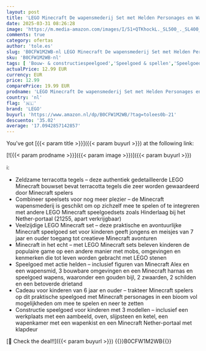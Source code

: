 ```yaml
---
layout: post
title: 'LEGO Minecraft De wapensmederij Set met Helden Personages en Wapens  inclusief een Figuur van Alex  Actie Speelgoed voor Kinderen  Cadeau voor Jongens en Meisjes vanaf 7 Jaar 21252'
date: 2025-03-31 08:26:28
image: 'https://m.media-amazon.com/images/I/51+QTKhockL._SL500_._SL400_.jpg'
comments: true
category: ofertas
author: 'tole.es'
slug: 'B0CFW1M2WB-nl LEGO Minecraft De wapensmederij Set met Helden Personages...'
sku: 'B0CFW1M2WB-nl'
tags: [ 'Bouw- & constructiespeelgoed','Speelgoed & spellen','Speelgoedbouwsets','lego','🇳🇱', ]
actualPrice: 12.99 EUR
currency: EUR
price: 12.99
comparePrice: 19.99 EUR
prodname: 'LEGO Minecraft De wapensmederij Set met Helden Personages en Wapens  inclusief een Figuur van Alex  Actie Speelgoed voor Kinderen  Cadeau voor Jongens en Meisjes vanaf 7 Jaar 21252'
country: 'nl'
flag: '🇳🇱'
brand: 'LEGO'
buyurl: 'https://www.amazon.nl/dp/B0CFW1M2WB/?tag=tolees0b-21'
descuento: '35.02'
average: '17.0942857142857'
---
```


You've got [{{< param title >}}]({{< param buyurl >}}) at the following link:

[![{{< param prodname >}}]({{< param image >}})]({{< param buyurl >}})

ℹ️:

- Zeldzame terracotta tegels – deze authentiek gedetailleerde LEGO Minecraft bouwset bevat terracotta tegels die zeer worden gewaardeerd door Minecraft spelers
- Combineer speelsets voor nog meer plezier – de Minecraft wapensmederij is geschikt om op zichzelf mee te spelen of te integreren met andere LEGO Minecraft speelgoedsets zoals Hinderlaag bij het Nether-portaal (21255, apart verkrijgbaar)
- Veelzijdige LEGO Minecraft set – deze praktische en avontuurlijke Minecraft speelgoed set voor kinderen geeft jongens en meisjes van 7 jaar en ouder toegang tot creatieve Minecraft avonturen
- Minecraft in het echt – met LEGO Minecraft sets beleven kinderen de populaire game op een andere manier met mobs, omgevingen en kenmerken die tot leven worden gebracht met LEGO stenen
- Speelgoed met actie helden – inclusief figuren van Minecraft Alex en een wapensmid, 3 bouwbare omgevingen en een Minecraft harnas en speelgoed wapens, waaronder een gouden bijl, 2 zwaarden, 2 schilden en een betoverde drietand
- Cadeau voor kinderen van 6 jaar en ouder – trakteer Minecraft spelers op dit praktische speelgoed met Minecraft personages in een bioom vol mogelijkheden om mee te spelen en neer te zetten
- Constructie speelgoed voor kinderen met 3 modellen – inclusief een werkplaats met een aambeeld, oven, slijpsteen en ketel, een wapenkamer met een wapenkist en een Minecraft Nether-portaal met klapdeur

[🛒 Check the deal!!]({{< param buyurl >}})
{{<world>}}B0CFW1M2WB{{</world>}}
